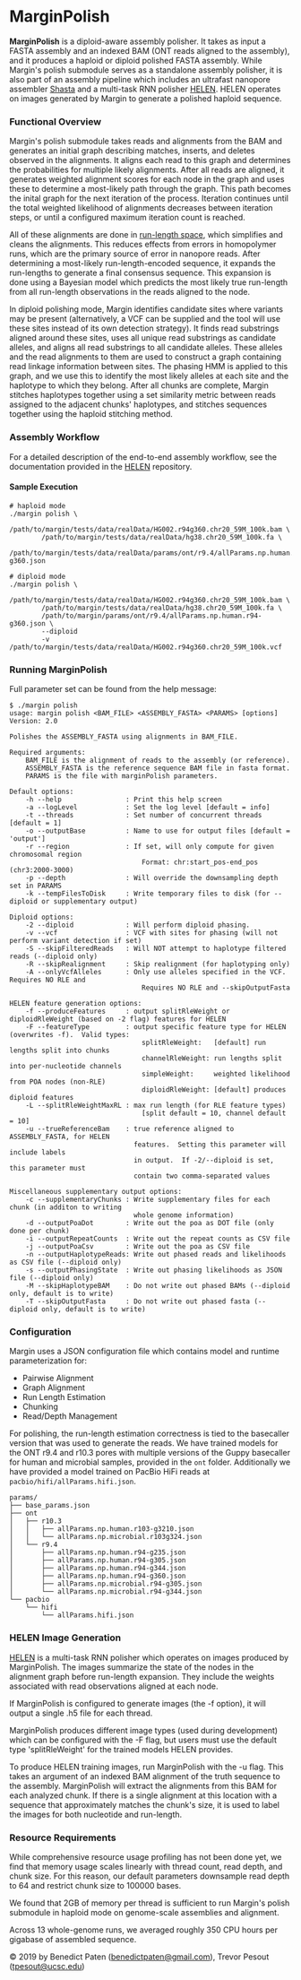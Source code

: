 # MarginPolish #

**MarginPolish** is a diploid-aware assembly polisher. 
It takes as input a FASTA assembly and an indexed BAM (ONT reads aligned to the assembly), and it produces a haploid or diploid polished FASTA assembly. 
While Margin's polish submodule serves as a standalone assembly polisher, it is also part of an assembly pipeline which includes an ultrafast nanopore assembler [Shasta](https://github.com/chanzuckerberg/shasta) and a multi-task RNN polisher [HELEN](https://github.com/kishwarshafin/helen). 
HELEN operates on images generated by Margin to generate a polished haploid sequence.

### Functional Overview ###

Margin's polish submodule takes reads and alignments from the BAM and generates an initial graph describing matches, inserts, and deletes observed in the alignments.  It aligns each read to this graph and determines the probabilities for multiple likely alignments.  After all reads are aligned, it generates weighted alignment scores for each node in the graph and uses these to determine a most-likely path through the graph.  This path becomes the inital graph for the next iteration of the process.  Iteration continues until the total weighted likelihood of alignments decreases between iteration steps, or until a configured maximum iteration count is reached.

All of these alignments are done in [run-length space](https://en.wikipedia.org/wiki/Run-length_encoding), which simplifies and cleans the alignments.  This reduces effects from errors in homopolymer runs, which are the primary source of error in nanopore reads.  After determining a most-likely run-length-encoded sequence, it expands the run-lengths to generate a final consensus sequence.  This expansion is done using a Bayesian model which predicts the most likely true run-length from all run-length observations in the reads aligned to the node.

In diploid polishing mode, Margin identifies candidate sites where variants may be present (alternatively, a VCF can be supplied and the tool will use these sites instead of its own detection strategy). 
It finds read substrings aligned around these sites, uses all unique read substrings as candidate alleles, and aligns all read substrings to all candidate alleles.
These alleles and the read alignments to them are used to construct a graph containing read linkage information between sites. 
The phasing HMM is applied to this graph, and we use this to identify the most likely alleles at each site and the haplotype to which they belong. 
After all chunks are complete, Margin stitches haplotypes together using a set similarity metric between reads assigned to the adjacent chunks' haplotypes, and stitches sequences together using the haploid stitching method.

### Assembly Workflow ###

For a detailed description of the end-to-end assembly workflow, see the documentation provided in the [HELEN](https://github.com/kishwarshafin/helen) repository.

#### Sample Execution ####

```
# haploid mode
./margin polish \
        /path/to/margin/tests/data/realData/HG002.r94g360.chr20_59M_100k.bam \
        /path/to/margin/tests/data/realData/hg38.chr20_59M_100k.fa \
        /path/to/margin/tests/data/realData/params/ont/r9.4/allParams.np.human.r94-g360.json
        
# diploid mode
./margin polish \
        /path/to/margin/tests/data/realData/HG002.r94g360.chr20_59M_100k.bam \
        /path/to/margin/tests/data/realData/hg38.chr20_59M_100k.fa \
        /path/to/margin/params/ont/r9.4/allParams.np.human.r94-g360.json \
        --diploid
        -v /path/to/margin/tests/data/realData/HG002.r94g360.chr20_59M_100k.vcf
```

### Running MarginPolish ###

Full parameter set can be found from the help message:

``` 
$ ./margin polish
usage: margin polish <BAM_FILE> <ASSEMBLY_FASTA> <PARAMS> [options]
Version: 2.0

Polishes the ASSEMBLY_FASTA using alignments in BAM_FILE.

Required arguments:
    BAM_FILE is the alignment of reads to the assembly (or reference).
    ASSEMBLY_FASTA is the reference sequence BAM file in fasta format.
    PARAMS is the file with marginPolish parameters.

Default options:
    -h --help                : Print this help screen
    -a --logLevel            : Set the log level [default = info]
    -t --threads             : Set number of concurrent threads [default = 1]
    -o --outputBase          : Name to use for output files [default = 'output']
    -r --region              : If set, will only compute for given chromosomal region
                                 Format: chr:start_pos-end_pos (chr3:2000-3000)
    -p --depth               : Will override the downsampling depth set in PARAMS
    -k --tempFilesToDisk     : Write temporary files to disk (for --diploid or supplementary output)

Diploid options:
    -2 --diploid             : Will perform diploid phasing.
    -v --vcf                 : VCF with sites for phasing (will not perform variant detection if set)
    -S --skipFilteredReads   : Will NOT attempt to haplotype filtered reads (--diploid only)
    -R --skipRealignment     : Skip realignment (for haplotyping only)
    -A --onlyVcfAlleles      : Only use alleles specified in the VCF. Requires NO RLE and 
                                 Requires NO RLE and --skipOutputFasta

HELEN feature generation options:
    -f --produceFeatures     : output splitRleWeight or diploidRleWeight (based on -2 flag) features for HELEN
    -F --featureType         : output specific feature type for HELEN (overwrites -f).  Valid types:
                                 splitRleWeight:   [default] run lengths split into chunks
                                 channelRleWeight: run lengths split into per-nucleotide channels
                                 simpleWeight:     weighted likelihood from POA nodes (non-RLE)
                                 diploidRleWeight: [default] produces diploid features 
    -L --splitRleWeightMaxRL : max run length (for RLE feature types) 
                                 [split default = 10, channel default = 10]
    -u --trueReferenceBam    : true reference aligned to ASSEMBLY_FASTA, for HELEN
                               features.  Setting this parameter will include labels
                               in output.  If -2/--diploid is set, this parameter must
                               contain two comma-separated values

Miscellaneous supplementary output options:
    -c --supplementaryChunks : Write supplementary files for each chunk (in additon to writing
                               whole genome information)
    -d --outputPoaDot        : Write out the poa as DOT file (only done per chunk)
    -i --outputRepeatCounts  : Write out the repeat counts as CSV file
    -j --outputPoaCsv        : Write out the poa as CSV file
    -n --outputHaplotypeReads: Write out phased reads and likelihoods as CSV file (--diploid only)
    -s --outputPhasingState  : Write out phasing likelihoods as JSON file (--diploid only)
    -M --skipHaplotypeBAM    : Do not write out phased BAMs (--diploid only, default is to write)
    -T --skipOutputFasta     : Do not write out phased fasta (--diploid only, default is to write)
```

### Configuration ###

Margin uses a JSON configuration file which contains model and runtime parameterization for:
- Pairwise Alignment
- Graph Alignment
- Run Length Estimation
- Chunking
- Read/Depth Management

For polishing, the run-length estimation correctness is tied to the basecaller version that was used to generate the reads. 
We have trained models for the ONT r9.4 and r10.3 pores with multiple versions of the Guppy basecaller for human and microbial samples, provided in the `ont` folder. 
Additionally we have provided a model trained on PacBio HiFi reads at `pacbio/hifi/allParams.hifi.json`.

```
params/
├── base_params.json
├── ont
│   ├── r10.3
│   │   ├── allParams.np.human.r103-g3210.json
│   │   └── allParams.np.microbial.r103g324.json
│   └── r9.4
│       ├── allParams.np.human.r94-g235.json
│       ├── allParams.np.human.r94-g305.json
│       ├── allParams.np.human.r94-g344.json
│       ├── allParams.np.human.r94-g360.json
│       ├── allParams.np.microbial.r94-g305.json
│       └── allParams.np.microbial.r94-g344.json
└── pacbio
    └── hifi
        └── allParams.hifi.json
```


### HELEN Image Generation ###

[HELEN](https://github.com/kishwarshafin/helen) is a multi-task RNN polisher which operates on images produced by MarginPolish.  The images summarize the state of the nodes in the alignment graph before run-length expansion.  They include the weights associated with read observations aligned at each node.

If MarginPolish is configured to generate images (the -f option), it will output a single .h5 file for each thread. 

MarginPolish produces different image types (used during development) which can be configured with the -F flag, but users must use the default type 'splitRleWeight' for the trained models HELEN provides.

To produce HELEN training images, run MarginPolish with the -u flag. 
This takes an argument of an indexed BAM alignment of the truth sequence to the assembly. 
MarginPolish will extract the alignments from this BAM for each analyzed chunk. 
If there is a single alignment at this location with a sequence that approximately matches the chunk's size, it is used to label the images for both nucleotide and run-length. 

### Resource Requirements ###

While comprehensive resource usage profiling has not been done yet, we find that memory usage scales linearly with thread count, read depth, and chunk size. 
For this reason, our default parameters downsample read depth to 64 and restrict chunk size to 100000 bases.

We found that 2GB of memory per thread is sufficient to run Margin's polish submodule in haploid mode on genome-scale assemblies and alignment.

Across 13 whole-genome runs, we averaged roughly 350 CPU hours per gigabase of assembled sequence.



© 2019 by Benedict Paten (benedictpaten@gmail.com), Trevor Pesout (tpesout@ucsc.edu)
